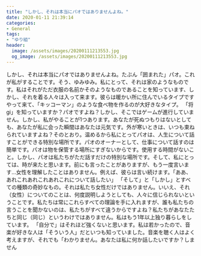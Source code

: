 ```yaml
---
title: "しかし、それは本当にパオではありませんよね。"
date: 2020-01-11 21:39:14
categories:
- General
tags:
- "ゆり組"
header:
  image: /assets/images/20200111213553.jpg
  og_image: /assets/images/20200111213553.jpg
---
```


しかし、それは本当にパオではありませんよね。たぶん「囲まれた」パオ。これが私がすることです。そう、ゆみゆみ。私にとって、それは家のようなものです。私はそれがただ衣服の名前かそのようなものであることを知っています、しかし、それを着る人々は入って来ます。彼らは暖かい所に住んでいるタイプですやって来て、「キッコーマン」のような食べ物を作るのが大好きなタイプ。 「将gi」を知っていますか？パオですよね？しかし、そこではゲームが進行していません。しかし、私がやることが1つあります。あなたが死ぬつもりはないとしても、あなたが私に会った瞬間はあなたは元気です。外が寒いときは、いつも束ねられていますよね？そのとおり。温めるから私にとってパオは、人生について話すことができる特別な場所です。パオのオーナーとして、仕事について話すのは簡単です。パオは物を保管する場所にすぎないからです。使用する時間がないこと。しかし、パオは私たちがただ話すだけの特別な場所です。そして、私にとっては、時が来たと思います。前にも言ったことがありますが、もう一度言います…女性を理解したことはありません。例えば、彼らは言い続けます。「ああ、あれこれあれこれあれこれについて話したい」 「そして」と「しかし」とすべての種類の奇妙なもの。それは私たち女性だけではありません。いいえ、それ（女性）についてのことは、何度説明しようとしても、人々に信じられないということです。私たちは常にこれらすべての理論を手に入れますが、誰も私たちの言うことを聞かないのは、私たちがすべて違うからですよね？私たちがあなたたちと同じ（同じ）というわけではありません。私はもう1年以上独り暮らしをしています。 「自分で」はそれほど強くないと思います。私は若かったので、音楽が好きな人は「そういう人」だといつも知っていました。音楽を聴く人はよく考えますが、それでも「わかりません。あなたは私に何か話したいですか？しません
